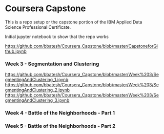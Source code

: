 # Coursera Capstone
This is a repo setup or the capstone portion of the IBM Applied Data Science Professional Certificate.

Initial jupyter notebook to show that the repo works

https://github.com/bbatesh/Coursera_Capstone/blob/master/CapstoneforGithub.ipynb

### Week 3 - Segmentation and Clustering

https://github.com/bbatesh/Coursera_Capstone/blob/master/Week%203/SegmentingAndClustering_1.ipynb
https://github.com/bbatesh/Coursera_Capstone/blob/master/Week%203/SegmentingAndClustering_2.ipynb
https://github.com/bbatesh/Coursera_Capstone/blob/master/Week%203/SegmentingAndClustering_3.ipynb

### Week 4 - Battle of the Neighborhoods - Part 1

### Week 5 - Battle of the Neighborhoods - Part 2

